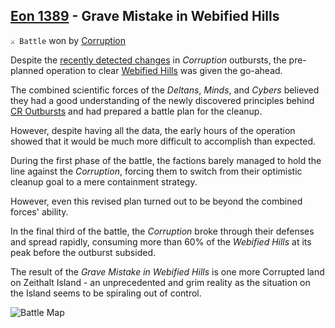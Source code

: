 ## [Eon 1389](<https://zeithalt.github.io/t/#eon1389>) - Grave Mistake in Webified Hills

`⚔️ Battle` won by [Corruption](<https://zeithalt.github.io/r/corruption.html>)

Despite the [recently detected changes](<https://zeithalt.github.io/t/#eon1381>) in _Corruption_ outbursts, the pre-planned operation to clear [Webified Hills](<https://zeithalt.github.io/r/webified_hills.html>) was given the go-ahead.

The combined scientific forces of the _Deltans_, _Minds_, and _Cybers_ believed they had a good understanding of the newly discovered principles behind [CR Outbursts](<https://zeithalt.github.io/r/cr_fallout.html>) and had prepared a battle plan for the cleanup.

However, despite having all the data, the early hours of the operation showed that it would be much more difficult to accomplish than expected.

During the first phase of the battle, the factions barely managed to hold the line against the _Corruption_, forcing them to switch from their optimistic cleanup goal to a mere containment strategy.

However, even this revised plan turned out to be beyond the combined forces' ability.

In the final third of the battle, the _Corruption_ broke through their defenses and spread rapidly, consuming more than 60% of the _Webified Hills_ at its peak before the outburst subsided.

The result of the _Grave Mistake in Webified Hills_ is one more Corrupted land on Zeithalt Island - an unprecedented and grim reality as the situation on the Island seems to be spiraling out of control.

![Battle Map](https://zeithalt.github.io/t/m/eon1389.png)

<!---
type: battle
number: 125
place: webified_hills
attacker: ci
defender: mt
winner: cr
start: 1757934240
end: 1758110401
-->